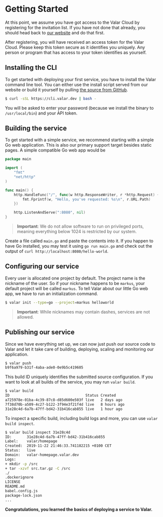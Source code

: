 # Getting Started

At this point, we assume you have got access to the Valar Cloud by registering for the invitation list.
If you have not done that already, you should head back to [our website](https://valar.dev) and do that first.

After registering, you will have received an access token for the Valar Cloud. Please keep this token secure as it
identifies you uniquely. Any person or program that has access to your token identifies as yourself.

## Installing the CLI

To get started with deploying your first service, you have to install the Valar command line tool. You can either use the
install script served from our website or build it yourself by pulling [the source from GitHub](https://github.com/valar/cli).

```bash
$ curl -sSL https://cli.valar.dev | bash -
```

You will be asked to enter your password (because we install the binary to `/usr/local/bin`) and your API token.

## Building the service

To get started with a simple service, we recommend starting with a simple Go web application. This is also our primary support target
besides static pages. A simple compatible Go web app would be

```go
package main

import (
    "fmt"
    "net/http"
)

func main() {
    http.HandleFunc("/", func(w http.ResponseWriter, r *http.Request) {
        fmt.Fprintf(w, "Hello, you've requested: %s\n", r.URL.Path)
    })

    http.ListenAndServe(":8080", nil)
}
```

> **Important**: We do not allow software to run on privileged ports, meaning everything below 1024 is restricted by our system.

Create a file called `main.go` and paste the contents into it. If you happen to have Go installed, you may test it using `go run main.go` and check out the output of `curl http://localhost:8080/hello-world`.

## Configuring our service

Every user is allocated one project by default. The project name is the nickname of the user. So if your nickname happens to be `markus`, your default project will be called `markus`. To tell Valar about our little Go web app, we have to run an initialization command.

```bash
$ valar init --type=go --project=markus helloworld
```

> **Important**: While nicknames may contain dashes, services are not allowed.

## Publishing our service

Since we have everything set up, we can now just push our source code to Valar and let it take care of building, deploying, scaling and monitoring our application.

```bash
$ valar push
b9f6a979-b31f-4aba-ade0-0e9b5c419605
```

This build ID uniquely identifies the submitted source configuration. If you want to look at all builds of the service, you may run `valar build`.

```bash
$ valar build
ID                                   Status Created
a725978e-01ba-4c39-87c8-d85d600e503f live   2 days ago
7f38d70b-a509-4c27-b122-3f94e3f21f4d live   8 hours ago
31e28c4d-6a7b-47ff-bd42-31b416cab855 live   1 hour ago
```

To inspect a specific build, including build logs and more, you can use `valar build inspect`.
```bash
$ valar build inspect 31e28c4d
ID:       31e28c4d-6a7b-47ff-bd42-31b416cab855
Label:    valar/homepage
Created:  2019-11-22 21:46:33.741182215 +0100 CET
Status:   live
Domain:   valar-homepage.valar.dev
Logs:
+ mkdir -p /src
+ tar -xzvf src.tar.gz -C /src
./
.dockerignore
LICENSE
README.md
babel.config.js
package-lock.json
...
```

**Congratulations, you learned the basics of deploying a service to Valar.**
